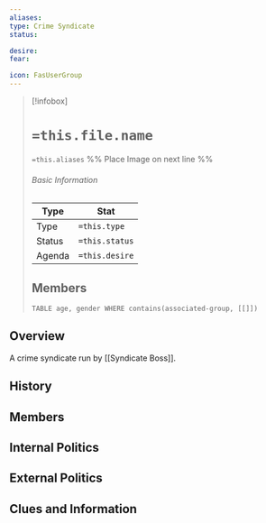 ```yaml
---
aliases: 
type: Crime Syndicate
status:

desire:
fear:

icon: FasUserGroup
---
```


> [!infobox]
> # `=this.file.name`
> `=this.aliases`
> %% Place Image on next line %%
> ###### Basic Information
> Type |  Stat |
> ---|---|
> Type | `=this.type` |
> Status | `=this.status` |
> Agenda | `=this.desire` |
> ## Members
>```dataview 
>TABLE age, gender WHERE contains(associated-group, [[]]) 
>```
## Overview
A crime syndicate run by [[Syndicate Boss]]. 

## History

## Members

## Internal Politics

## External Politics

## Clues and Information
